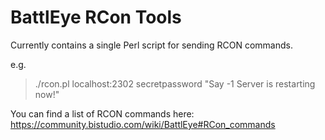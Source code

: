 # BattlEye RCon Tools

Currently contains a single Perl script for sending RCON commands.

e.g.
> ./rcon.pl localhost:2302 secretpassword "Say -1 Server is restarting now!"

You can find a list of RCON commands here: https://community.bistudio.com/wiki/BattlEye#RCon_commands

